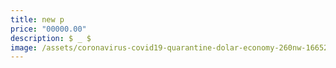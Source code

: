 ```yaml
---
title: new p
price: "00000.00"
description: $ _ $
image: /assets/coronavirus-covid19-quarantine-dolar-economy-260nw-1665212251-1-.png
---
```

